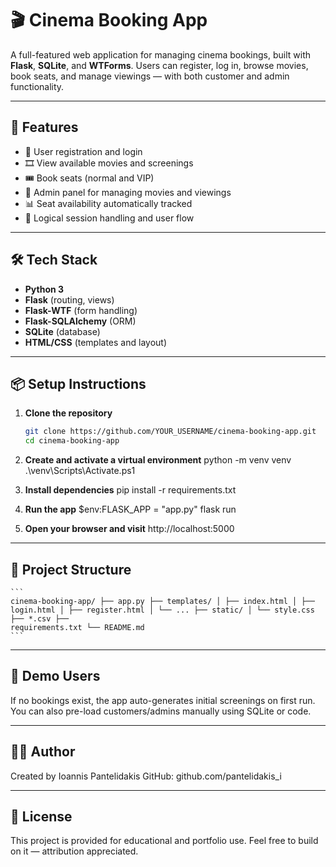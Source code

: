 # 🎬 Cinema Booking App

A full-featured web application for managing cinema bookings, built with **Flask**, **SQLite**, and **WTForms**. Users can register, log in, browse movies, book seats, and manage viewings — with both customer and admin functionality.

---

## 🚀 Features

- 🧾 User registration and login
- 🎞️ View available movies and screenings
- 🎟️ Book seats (normal and VIP)
- 👤 Admin panel for managing movies and viewings
- 📊 Seat availability automatically tracked
- 🧠 Logical session handling and user flow

---

## 🛠️ Tech Stack

- **Python 3**
- **Flask** (routing, views)
- **Flask-WTF** (form handling)
- **Flask-SQLAlchemy** (ORM)
- **SQLite** (database)
- **HTML/CSS** (templates and layout)

---

## 📦 Setup Instructions

1. **Clone the repository**
   ```bash
   git clone https://github.com/YOUR_USERNAME/cinema-booking-app.git
   cd cinema-booking-app

2. **Create and activate a virtual environment**
   python -m venv venv
   .\venv\Scripts\Activate.ps1

3. **Install dependencies**
   pip install -r requirements.txt

4. **Run the app**
   $env:FLASK_APP = "app.py"
   flask run

5. **Open your browser and visit**
   http://localhost:5000

---

## 📁 Project Structure
   
    ```
    cinema-booking-app/ ├── app.py ├── templates/ │ ├── index.html │ ├── login.html │ ├── register.html │ └── ... ├── static/ │ └── style.css ├── *.csv ├──    
    requirements.txt └── README.md 
    ```

---

## 🧪 Demo Users

If no bookings exist, the app auto-generates initial screenings on first run.
You can also pre-load customers/admins manually using SQLite or code.

---

## 🙋‍♂️ Author

Created by Ioannis Pantelidakis
GitHub: github.com/pantelidakis_i

---

## 📜 License
This project is provided for educational and portfolio use.
Feel free to build on it — attribution appreciated.





